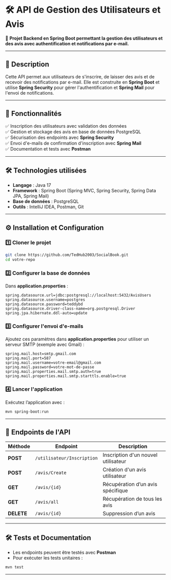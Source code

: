 # 🛠 API de Gestion des Utilisateurs et Avis

📌 **Projet Backend en Spring Boot permettant la gestion des utilisateurs et des avis avec authentification et notifications par e-mail.**  

---

## 📖 Description  
Cette API permet aux utilisateurs de s'inscrire, de laisser des avis et de recevoir des notifications par e-mail. Elle est construite en **Spring Boot** et utilise **Spring Security** pour gérer l'authentification et **Spring Mail** pour l'envoi de notifications.

---

## 🚀 Fonctionnalités  
✅ Inscription des utilisateurs avec validation des données  
✅ Gestion et stockage des avis en base de données PostgreSQL  
✅ Sécurisation des endpoints avec **Spring Security**  
✅ Envoi d'e-mails de confirmation d'inscription avec **Spring Mail**  
✅ Documentation et tests avec **Postman**  

---

## 🛠 Technologies utilisées  
- **Langage** : Java 17  
- **Framework** : Spring Boot (Spring MVC, Spring Security, Spring Data JPA, Spring Mail)  
- **Base de données** : PostgreSQL  
- **Outils** : IntelliJ IDEA, Postman, Git  

---

## ⚙ Installation et Configuration  

### 1️⃣ Cloner le projet  
```sh
git clone https://github.com/TedHub2003/SocialBook.git
cd votre-repo
```

### 2️⃣ Configurer la base de données  
Dans **application.properties** :  
```properties
spring.datasource.url=jdbc:postgresql://localhost:5432/AvisUsers
spring.datasource.username=postgres
spring.datasource.password=teddybd
spring.datasource.driver-class-name=org.postgresql.Driver
spring.jpa.hibernate.ddl-auto=update
```

### 3️⃣ Configurer l'envoi d'e-mails  
Ajoutez ces paramètres dans **application.properties** pour utiliser un serveur SMTP (exemple avec Gmail) :  
```properties
spring.mail.host=smtp.gmail.com
spring.mail.port=587
spring.mail.username=votre-email@gmail.com
spring.mail.password=votre-mot-de-passe
spring.mail.properties.mail.smtp.auth=true
spring.mail.properties.mail.smtp.starttls.enable=true
```

### 4️⃣ Lancer l'application  
Exécutez l’application avec :  
```sh
mvn spring-boot:run
```

---

## 📌 Endpoints de l'API  

| Méthode | Endpoint | Description |
|---------|---------|-------------|
| **POST** | `/utilisateur/Inscription` | Inscription d'un nouvel utilisateur |
| **POST** | `/avis/Create` | Création d'un avis utilisateur |
| **GET** | `/avis/{id}` | Récupération d’un avis spécifique |
| **GET** | `/avis/all` | Récupération de tous les avis |
| **DELETE** | `/avis/{id}` | Suppression d’un avis |

---

## 🛠 Tests et Documentation  
- Les endpoints peuvent être testés avec **Postman**  
- Pour exécuter les tests unitaires :  
```sh
mvn test
```

---


